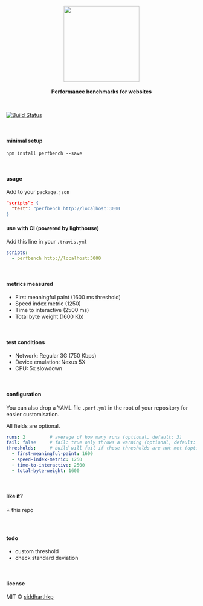 <p align="center">
  <img src="https://raw.githubusercontent.com/siddharthkp/perfbench/master/logo.png" height="200px"/>
  <br><br>
  <b>Performance benchmarks for websites</b>
  <br>
</p>

&nbsp;

[![Build Status](https://travis-ci.org/siddharthkp/reaqt.svg?branch=master)](https://travis-ci.org/siddharthkp/perfbench)

&nbsp;

#### minimal setup
```
npm install perfbench --save
```

&nbsp;

#### usage

Add to your `package.json`

```json
"scripts": {
  "test": "perfbench http://localhost:3000
}
```

#### use with CI (powered by lighthouse)

Add this line in your `.travis.yml`

```yaml
scripts:
  - perfbench http://localhost:3000
```

&nbsp;

#### metrics measured

- First meaningful paint (1600 ms threshold)
- Speed index metric (1250)
- Time to interactive (2500 ms)
- Total byte weight (1600 Kb)

&nbsp;

#### test conditions

- Network: Regular 3G (750 Kbps)
- Device emulation: Nexus 5X
- CPU: 5x slowdown

&nbsp;

#### configuration

You can also drop a YAML file `.perf.yml` in the root of your repository for easier customisation.

All fields are optional.

```yaml
runs: 2         # average of how many runs (optional, default: 3)
fail: false     # fail: true only throws a warning (optional, default: true)
thresholds:     # build will fail if these thresholds are not met (optional, defaults:)
  - first-meaningful-paint: 1600
  - speed-index-metric: 1250
  - time-to-interactive: 2500
  - total-byte-weight: 1600
```

&nbsp;

#### like it?

:star: this repo

&nbsp;

#### todo

- custom threshold
- check standard deviation

&nbsp;

#### license

MIT © [siddharthkp](https://github.com/siddharthkp)
